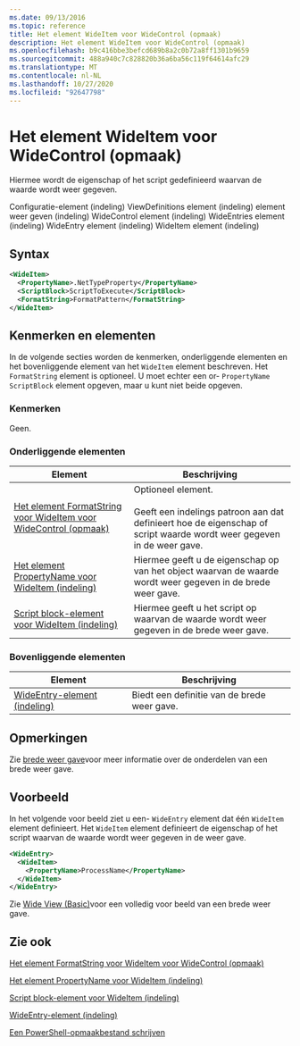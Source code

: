 ```yaml
---
ms.date: 09/13/2016
ms.topic: reference
title: Het element WideItem voor WideControl (opmaak)
description: Het element WideItem voor WideControl (opmaak)
ms.openlocfilehash: b9c416bbe3befcd689b8a2c0b72a8ff1301b9659
ms.sourcegitcommit: 488a940c7c828820b36a6ba56c119f64614afc29
ms.translationtype: MT
ms.contentlocale: nl-NL
ms.lasthandoff: 10/27/2020
ms.locfileid: "92647798"
---
```

# <a name="wideitem-element-for-widecontrol-format"></a>Het element WideItem voor WideControl (opmaak)

Hiermee wordt de eigenschap of het script gedefinieerd waarvan de waarde wordt weer gegeven.

Configuratie-element (indeling) ViewDefinitions element (indeling) element weer geven (indeling) WideControl element (indeling) WideEntries element (indeling) WideEntry element (indeling) WideItem element (indeling)

## <a name="syntax"></a>Syntax

```xml
<WideItem>
  <PropertyName>.NetTypeProperty</PropertyName>
  <ScriptBlock>ScriptToExecute</ScriptBlock>
  <FormatString>FormatPattern</FormatString>
</WideItem>
```

## <a name="attributes-and-elements"></a>Kenmerken en elementen

In de volgende secties worden de kenmerken, onderliggende elementen en het bovenliggende element van het `WideItem` element beschreven. Het `FormatString` element is optioneel. U moet echter een or- `PropertyName` `ScriptBlock` element opgeven, maar u kunt niet beide opgeven.

### <a name="attributes"></a>Kenmerken

Geen.

### <a name="child-elements"></a>Onderliggende elementen

|Element|Beschrijving|
|-------------|-----------------|
|[Het element FormatString voor WideItem voor WideControl (opmaak)](./formatstring-element-for-wideitem-for-widecontrol-format.md)|Optioneel element.<br /><br /> Geeft een indelings patroon aan dat definieert hoe de eigenschap of script waarde wordt weer gegeven in de weer gave.|
|[Het element PropertyName voor WideItem (indeling)](./propertyname-element-for-wideitem-for-widecontrol-format.md)|Hiermee geeft u de eigenschap op van het object waarvan de waarde wordt weer gegeven in de brede weer gave.|
|[Script block-element voor WideItem (indeling)](./scriptblock-element-for-wideitem-for-widecontrol-format.md)|Hiermee geeft u het script op waarvan de waarde wordt weer gegeven in de brede weer gave.|

### <a name="parent-elements"></a>Bovenliggende elementen

|Element|Beschrijving|
|-------------|-----------------|
|[WideEntry-element (indeling)](./wideentry-element-for-widecontrol-format.md)|Biedt een definitie van de brede weer gave.|

## <a name="remarks"></a>Opmerkingen

Zie [brede weer gave](./creating-a-wide-view.md)voor meer informatie over de onderdelen van een brede weer gave.

## <a name="example"></a>Voorbeeld

In het volgende voor beeld ziet u een- `WideEntry` element dat één `WideItem` element definieert. Het `WideItem` element definieert de eigenschap of het script waarvan de waarde wordt weer gegeven in de weer gave.

```xml
<WideEntry>
  <WideItem>
    <PropertyName>ProcessName</PropertyName>
  </WideItem>
</WideEntry>
```

Zie [Wide View (Basic)](./wide-view-basic.md)voor een volledig voor beeld van een brede weer gave.

## <a name="see-also"></a>Zie ook

[Het element FormatString voor WideItem voor WideControl (opmaak)](./formatstring-element-for-wideitem-for-widecontrol-format.md)

[Het element PropertyName voor WideItem (indeling)](./propertyname-element-for-wideitem-for-widecontrol-format.md)

[Script block-element voor WideItem (indeling)](./scriptblock-element-for-wideitem-for-widecontrol-format.md)

[WideEntry-element (indeling)](./wideentry-element-for-widecontrol-format.md)

[Een PowerShell-opmaakbestand schrijven](./writing-a-powershell-formatting-file.md)
